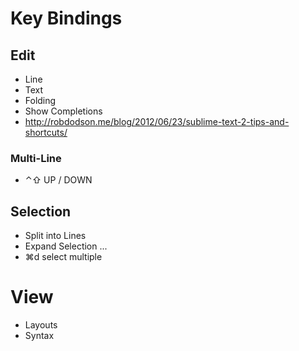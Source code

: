 # Key Bindings

## Edit

- Line
- Text
- Folding
- Show Completions
- http://robdodson.me/blog/2012/06/23/sublime-text-2-tips-and-shortcuts/

### Multi-Line

- ⌃⇧ UP / DOWN

## Selection

- Split into Lines
- Expand Selection ...
- ⌘d select multiple

# View

- Layouts
- Syntax
